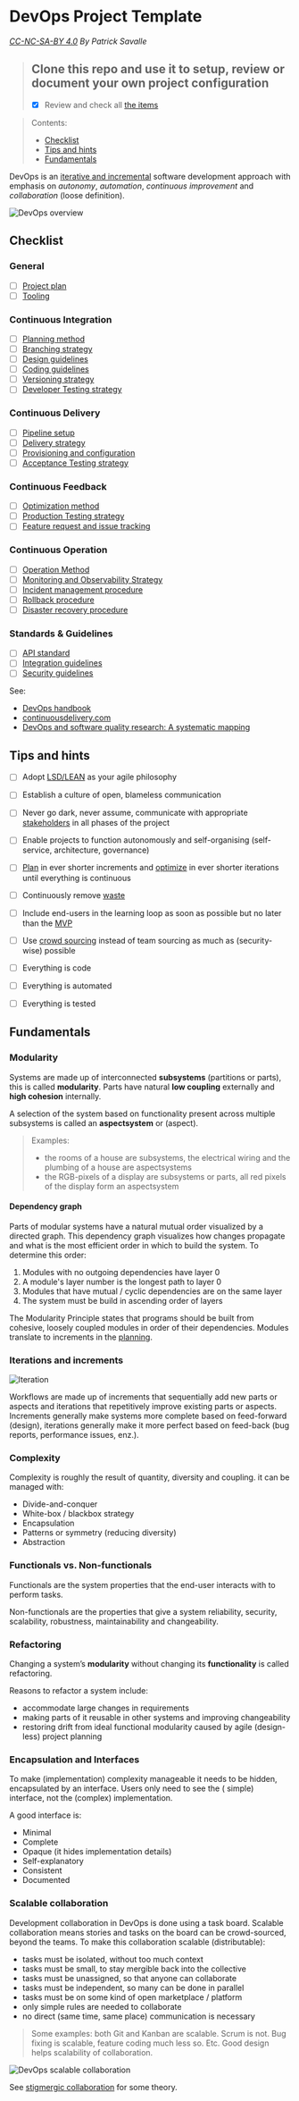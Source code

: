 # DevOps Project Template

*[CC-NC-SA-BY 4.0](https://creativecommons.org/licenses/by-nc-sa/4.0/legalcode) By Patrick Savalle*

> ## Clone this repo and use it to setup, review or document your own project configuration 
> - [x] Review and check all [the items](#checklist)

> Contents:
>
> - [Checklist](#checklist)
> - [Tips and hints](#tips-and-hints)
> - [Fundamentals](#fundamentals)

DevOps is an [iterative and incremental](#iterations-and-increments) software development approach with emphasis on *autonomy*, *automation*, *continuous
improvement* and *collaboration* (loose definition).

![DevOps overview](content/devops-overview.png)

## Checklist

### General

- [ ] [Project plan](content/project-plan.md)
- [ ] [Tooling](content/tools.md)

### Continuous Integration 

- [ ] [Planning method](content/planning-method.md) 
- [ ] [Branching strategy](content/branching-strategy.md)
- [ ] [Design guidelines](content/design-guidelines.md)
- [ ] [Coding guidelines](content/coding-guidelines.md)
- [ ] [Versioning strategy](content/versioning-strategy.md)
- [ ] [Developer Testing strategy](content/developer-testing-strategy.md)

### Continuous Delivery 

- [ ] [Pipeline setup](content/pipeline-setup.md)
- [ ] [Delivery strategy](content/delivery-strategy.md)
- [ ] [Provisioning and configuration](content/provisioning-configuration.md)
- [ ] [Acceptance Testing strategy](content/acceptance-testing-strategy.md)

### Continuous Feedback 

- [ ] [Optimization method](content/optimization-method.md)
- [ ] [Production Testing strategy](content/production-testing-strategy.md)
- [ ] [Feature request and issue tracking](content/feature-request-issue-tracking.md)

### Continuous Operation 

- [ ] [Operation Method](content/operations-setup.md)
- [ ] [Monitoring and Observability Strategy](content/monitoring-strategy.md)
- [ ] [Incident management procedure](content/incident-management-procedure.md)
- [ ] [Rollback procedure](content/rollback-strategy.md)
- [ ] [Disaster recovery procedure](content/disaster-recovery-procedure.md)

### Standards & Guidelines

- [ ] [API standard](content/rest-api-standard.md)
- [ ] [Integration guidelines](content/integration-standard.md)
- [ ] [Security guidelines](content/security-guidelines.md)

See: 
- [DevOps handbook](https://www.pdfdrive.com/the-devops-handbook-e27616445.html)
- [continuousdelivery.com](https://continuousdelivery.com/)
- [DevOps and software quality research: A systematic mapping](https://www.sciencedirect.com/science/article/pii/S1574013720304081)

## Tips and hints

- [ ] Adopt [LSD/LEAN](content/lsd-lean.md) as your agile philosophy


- [ ] Establish a culture of open, blameless communication


- [ ] Never go dark, never assume, communicate with appropriate [stakeholders](content/project-plan.md#stakeholders) in all phases of the project


- [ ] Enable projects to function autonomously and self-organising (self-service, architecture, governance)


- [ ] [Plan](content/planning-method.md) in ever shorter increments and [optimize](content/optimization-method.md) in ever shorter iterations until everything is continuous


- [ ] Continuously remove [waste](content/optimization-method.md)


- [ ] Include end-users in the learning loop as soon as possible but no later than the [MVP](content/project-plan.md#minimum-viable-product)


- [ ] Use [crowd sourcing](#scalable-collaboration) instead of team sourcing as much as (security-wise) possible


- [ ] Everything is code


- [ ] Everything is automated


- [ ] Everything is tested


## Fundamentals

### Modularity

Systems are made up of interconnected **subsystems** (partitions or parts), this is called **modularity**.
Parts have natural **low coupling** externally and **high cohesion** internally.

A selection of the system based on functionality present across multiple subsystems is called an **aspectsystem** or (aspect).

> Examples:
> - the rooms of a house are subsystems, the electrical wiring and the plumbing of a house are aspectsystems
> - the RGB-pixels of a display are subsystems or parts, all red pixels of the display form an aspectsystem

#### Dependency graph

Parts of modular systems have a natural mutual order visualized by a directed graph.
This dependency graph visualizes how changes propagate and what is the most efficient
order in which to build the system. 
To determine this order:
1. Modules with no outgoing dependencies have layer 0
2. A module's layer number is the longest path to layer 0
3. Modules that have mutual / cyclic dependencies are on the same layer
4. The system must be build in ascending order of layers

The Modularity Principle states that programs should be built from cohesive, loosely coupled modules in order of their
dependencies. Modules translate to increments in the [planning](content/planning-method.md). 

### Iterations and increments

![Iteration](content/iteration-increment.png)

Workflows are made up of increments that sequentially add new parts or aspects and iterations that repetitively improve
existing parts or aspects. Increments generally make systems more complete based on feed-forward (design), iterations generally make it more perfect based on
feed-back (bug reports, performance issues, enz.).

### Complexity

Complexity is roughly the result of quantity, diversity and coupling. it can be managed with:

- Divide-and-conquer
- White-box / blackbox strategy
- Encapsulation
- Patterns or symmetry (reducing diversity)
- Abstraction 

### Functionals vs. Non-functionals

Functionals are the system properties that the end-user interacts with to perform tasks.

Non-functionals are the properties that give a system reliability, security, scalability, robustness, maintainability
and changeability.

### Refactoring

Changing a system’s **modularity** without changing its **functionality** is called refactoring.

Reasons to refactor a system include:

- accommodate large changes in requirements
- making parts of it reusable in other systems and improving changeability
- restoring drift from ideal functional modularity caused by agile (design-less) project planning

### Encapsulation and Interfaces

To make (implementation) complexity manageable it needs to be hidden, encapsulated by an interface. Users only need to see the (
simple) interface, not the (complex) implementation.

A good interface is:

- Minimal
- Complete
- Opaque (it hides implementation details)
- Self-explanatory
- Consistent
- Documented

### Scalable collaboration

Development collaboration in DevOps is done using a task board.
Scalable collaboration means stories and tasks on the board can be crowd-sourced, beyond the teams.
To make this collaboration scalable (distributable):
- tasks must be isolated, without too much context
- tasks must be small, to stay mergible back into the collective
- tasks must be unassigned, so that anyone can collaborate
- tasks must be independent, so many can be done in parallel
- tasks must be on some kind of open marketplace / platform
- only simple rules are needed to collaborate
- no direct (same time, same place) communication is necessary

> Some examples: both Git and Kanban are scalable. Scrum is not. Bug fixing is scalable, feature coding much less so. Etc.
Good design helps scalability of collaboration.

![DevOps scalable collaboration](content/devops-collaboration.png)

See [stigmergic collaboration](https://medium.com/@patricksavalle/designing-distributed-scalable-collaboration-9c6aabd5777e) for some theory.


